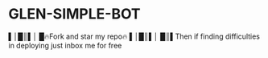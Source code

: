 # GLEN-SIMPLE-BOT
▌│█║▌│ █🔥Fork and star my repo🔥 ▌│█║▌│ █║▌Then if finding difficulties in deploying just inbox me for free 
